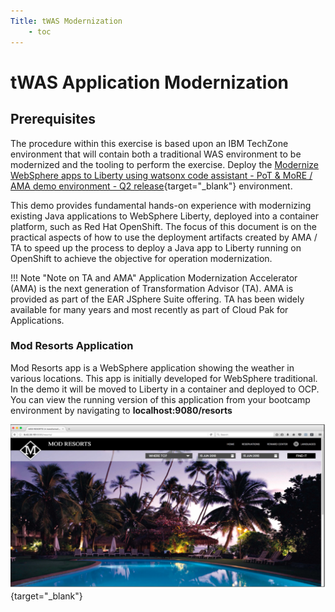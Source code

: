```yaml
---
Title: tWAS Modernization
    - toc
---
```


# tWAS Application Modernization

## Prerequisites

The procedure within this exercise is based upon an IBM TechZone environment that will contain both a traditional WAS environment to be modernized and the tooling to perform the exercise.  Deploy the [Modernize WebSphere apps to Liberty using watsonx code assistant - PoT & MoRE / AMA demo environment - Q2 release](https://techzone.ibm.com/collection/67dab2795cf5833838c7bced){target="_blank"} environment.  

This demo provides fundamental hands-on experience with modernizing existing Java applications to WebSphere Liberty, deployed into a container platform, such as Red Hat OpenShift.  The focus of this document is on the practical aspects of how to use the deployment artifacts created by AMA / TA  to speed up the process to deploy a Java app to Liberty running on OpenShift to achieve the objective for operation modernization.

!!! Note "Note on TA and AMA"
    Application Modernization Accelerator (AMA) is the next generation of Transformation Advisor (TA).  AMA is provided as part of the EAR JSphere Suite offering.  TA has been widely available for many years and most recently as part of Cloud Pak for Applications.

### Mod Resorts Application

Mod Resorts app is a WebSphere application showing the weather in various locations. This app is initially developed for WebSphere traditional. In the demo it will be moved to Liberty in a container and deployed to OCP.  You can view the running version of this application from your bootcamp environment by navigating to **localhost:9080/resorts**

![mod-resorts](./images/resortapp-homepage.png){target="_blank"}

